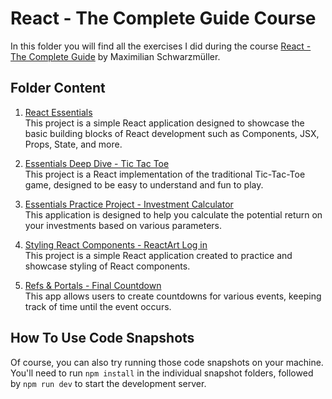 # React - The Complete Guide Course

In this folder you will find all the exercises I did during the course [React - The Complete Guide](https://acad.link/reactjs) by Maximilian Schwarzmüller.

## Folder Content

1. [React Essentials](/REACT/React%20-%20The%20Complete%20Guide/01%20-%20React%20Essentials/react-essentials)<br>
   This project is a simple React application designed to showcase the basic building blocks of React development  such as Components, JSX, Props, State, and more.

2. [Essentials Deep Dive - Tic Tac Toe](/REACT/React%20-%20The%20Complete%20Guide/02%20-%20Essentials%20Deep%20Dive/tic-tac-toe)<br>
   This project is a React implementation of the traditional Tic-Tac-Toe game, designed to be easy to understand and fun to play.

3. [Essentials Practice Project - Investment Calculator](/REACT/React%20-%20The%20Complete%20Guide/03%20-%20Essentials%20Practice%20Project/investment-calculator)<br>
   This application is designed to help you calculate the potential return on your investments based on various parameters.

4. [Styling React Components - ReactArt Log in](/REACT/React%20-%20The%20Complete%20Guide/04%20-%20Styling%20React%20Components/reactart-login)<br>
   This project is a simple React application created to practice and showcase styling of React components.

5. [Refs & Portals - Final Countdown](/REACT/React%20-%20The%20Complete%20Guide/05%20-%20Refs%20&%20Portals/final-countdown)<br>
   This app allows users to create countdowns for various events, keeping track of time until the event occurs.

## How To Use Code Snapshots

Of course, you can also try running those code snapshots on your machine. You'll need to run `npm install` in the individual snapshot folders, followed by `npm run dev` to start the development server.
